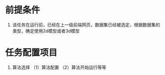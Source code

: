 # 前提条件

1. 该任务在运行前，已经在上一级前端网页，数据集已经被选定，根据数据集的类型，确定使用2d模型或者3d模型

# 任务配置项目
1. 算法选择
    （1）算法配置
    （2）算法开始运行等等